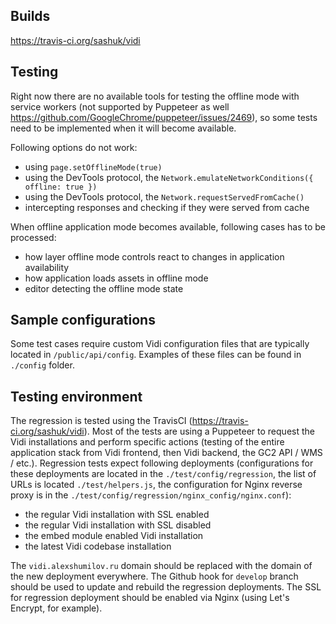 ## Builds

https://travis-ci.org/sashuk/vidi

## Testing

Right now there are no available tools for testing the offline mode with service workers (not supported by Puppeteer as well https://github.com/GoogleChrome/puppeteer/issues/2469), so some tests need to be implemented when it will become available.

Following options do not work:
- using `page.setOfflineMode(true)`
- using the DevTools protocol, the `Network.emulateNetworkConditions({ offline: true })`
- using the DevTools protocol, the `Network.requestServedFromCache()`
- intercepting responses and checking if they were served from cache

When offline application mode becomes available, following cases has to be processed:
- how layer offline mode controls react to changes in application availability
- how application loads assets in offline mode
- editor detecting the offline mode state

## Sample configurations

Some test cases require custom Vidi configuration files that are typically located in `/public/api/config`. Examples of these files can be found in `./config` folder.

## Testing environment

The regression is tested using the TravisCI (https://travis-ci.org/sashuk/vidi). Most of the tests are using a Puppeteer to request the Vidi installations and perform specific actions (testing of the entire application stack from Vidi frontend, then Vidi backend, the GC2 API / WMS / etc.). Regression tests expect following deployments (configurations for these deployments are located in the `./test/config/regression`, the list of URLs is located `./test/helpers.js`, the configuration for Nginx reverse proxy is in the `./test/config/regression/nginx_config/nginx.conf`):
- the regular Vidi installation with SSL enabled
- the regular Vidi installation with SSL disabled
- the embed module enabled Vidi installation
- the latest Vidi codebase installation

The `vidi.alexshumilov.ru` domain should be replaced with the domain of the new deployment everywhere. The Github hook for `develop` branch should be used to update and rebuild the regression deployments. The SSL for regression deployment should be enabled via Nginx (using Let's Encrypt, for example).